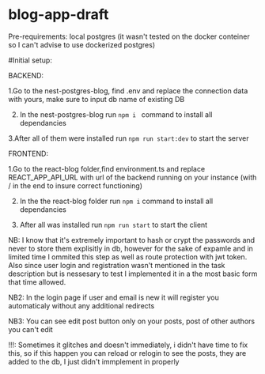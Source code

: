 # blog-app-draft

Pre-requirements: local postgres (it wasn't tested on the docker conteiner so I can't advise to use dockerized postgres)

#Initial setup:

   BACKEND:
   
1.Go to the nest-postgres-blog, find .env and replace the connection data with yours, make sure to input db name of existing DB

2. In the nest-postgres-blog run `npm i ` command to install all dependancies
   
3.After all of them were installed run  `npm run start:dev` to start the server

  FRONTEND:
  
1.Go to the react-blog folder,find  environment.ts and replace REACT_APP_API_URL with url of the backend running on your instance (with / in the end to insure correct functioning)

2. In the the react-blog folder run `npm i`  command to install all dependancies

3. After all was installed run `npm run start` to start the client

NB: I know that it's extremely important to hash or crypt the passwords and never to store them explisitly in db, however for the sake of expamle and in limited time I ommited this step as well as route protection with jwt token. Also since user login and registration wasn't mentioned in the task description but is nessesary to test I implemented it in a the most basic form that time allowed.

NB2: In the login page if user and email is new it will register you automaticaly without any additional redirects

NB3: You can see edit post button only on your posts, post of other authors you can't edit

!!!: Sometimes it glitches and doesn't immediately, i didn't have time to fix this, so if this happen you can reload or relogin to see the posts, they are added to the db, I just didn't immplement in properly    
